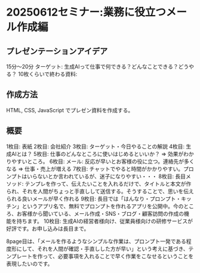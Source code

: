 # 20250612セミナー:業務に役立つメール作成編

## プレゼンテーションアイデア
15分～20分
ターゲット: 生成AIって仕事で何できる？どんなことできる？どうやる？
10枚くらいで終わる資料: 

## 作成方法

HTML, CSS, JavaScript でプレゼン資料を作成する。

## 概要

1枚目: 表紙
2枚目: 会社紹介
3枚目: ターゲット・今日やることの解説
4枚目: 生成AIとは？
5枚目: 仕事のどんなところに使いはじめるといいか？ => 効果がわかりやすいところ。
6枚目: メール: 反応が早いとお客様の役に立つ。連絡先が多くなる => 仕事・売上が増える
7枚目: チャットでやると時間がかかりやすい。プロンプトはいらないとか言われているが、迷子になりやすい・・・
8枚目: 長目メソッド: テンプレを作って、伝えたいことを入れるだけで、タイトルと本文が作られ、それを人間がちょっと手直しして送信する。そうすることで、思いを伝えられる良いメールが早く作れる
9枚目: 長目では「はんなり・プロンプト・キッチン」というアプリ名で、無料でプロンプトを作れるアプリを公開中。今のところ、お客様から聞いている、メール作成・SNS・ブログ・顧客訪問の作成の機能を持ちます。
10枚目: 生成AIの経営者様向け、従業員様向けの研修サービスが好評です。お申し込みは長目まで。

8page目は、「メールを作るようなシンプルな作業は、プロンプト一発である程度形にして、それを人間が確認・手直しした方が早い」という考えに基づき、テンプレートを作って、必要事項を入れることで早く作業をこなせるということを表現したいのです。
